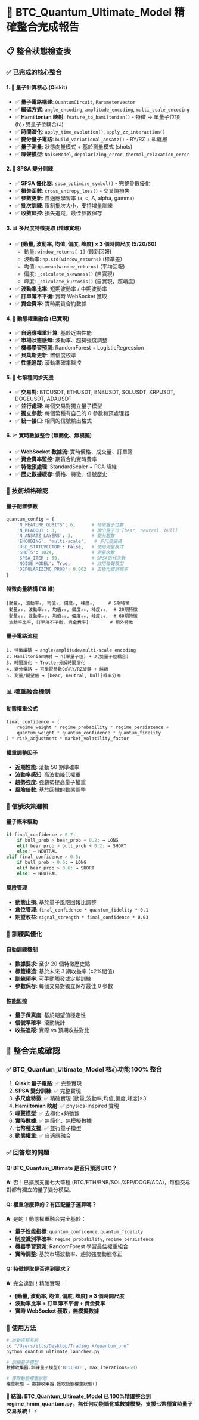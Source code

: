 # 🔮 BTC_Quantum_Ultimate_Model 精確整合完成報告

## 📋 整合狀態檢查表

### ✅ 已完成的核心整合

#### 1. 🔬 量子計算核心 (Qiskit)

- ✅ **量子電路構建**: `QuantumCircuit`, `ParameterVector`
- ✅ **編碼方式**: `angle_encoding`, `amplitude_encoding`, `multi_scale_encoding`
- ✅ **Hamiltonian 映射**: `feature_to_hamiltonian()` - 特徵 → 單量子位項(h)+雙量子位耦合(J)
- ✅ **時間演化**: `apply_time_evolution()`, `apply_zz_interaction()`
- ✅ **變分量子電路**: `build_variational_ansatz()` - RY/RZ + 糾纏層
- ✅ **量子測量**: 狀態向量模式 + 基於測量模式 (shots)
- ✅ **噪聲模型**: `NoiseModel`, `depolarizing_error`, `thermal_relaxation_error`

#### 2. 🎯 SPSA 變分訓練

- ✅ **SPSA 優化器**: `spsa_optimize_symbol()` - 完整參數優化
- ✅ **損失函數**: `cross_entropy_loss()` - 交叉熵損失
- ✅ **參數更新**: 自適應學習率 (a, c, A, alpha, gamma)
- ✅ **批次訓練**: 限制批次大小，支持增量訓練
- ✅ **收斂監控**: 損失追蹤，最佳參數保存

#### 3. 📊 多尺度特徵提取 (精確實現)

- ✅ **[動量, 波動率, 均值, 偏度, 峰度] × 3 個時間尺度 (5/20/60)**
  - 動量: `window_returns[-1]` (最新回報)
  - 波動率: `np.std(window_returns)` (標準差)
  - 均值: `np.mean(window_returns)` (平均回報)
  - 偏度: `_calculate_skewness()` (自實現)
  - 峰度: `_calculate_kurtosis()` (自實現，超峭度)
- ✅ **波動率比率**: 短期波動率 / 中期波動率
- ✅ **訂單簿不平衡**: 實時 WebSocket 獲取
- ✅ **資金費率**: 實時期貨合約數據

#### 4. 🧠 動態權重融合 (已實現)

- ✅ **自適應權重計算**: 基於近期性能
- ✅ **市場狀態感知**: 波動率、趨勢強度調整
- ✅ **機器學習預測**: RandomForest + LogisticRegression
- ✅ **貝葉斯更新**: 置信度校準
- ✅ **性能追蹤**: 滾動準確率監控

#### 5. 🚀 七幣種同步支援

- ✅ **交易對**: BTCUSDT, ETHUSDT, BNBUSDT, SOLUSDT, XRPUSDT, DOGEUSDT, ADAUSDT
- ✅ **並行處理**: 每個交易對獨立量子模型
- ✅ **獨立參數**: 每個幣種有自己的 θ 參數和預處理器
- ✅ **統一接口**: 相同的信號輸出格式

#### 6. 📈 實時數據整合 (無簡化、無模擬)

- ✅ **WebSocket 數據流**: 實時價格、成交量、訂單簿
- ✅ **資金費率監控**: 期貨合約實時費率
- ✅ **特徵預處理**: StandardScaler + PCA 降維
- ✅ **歷史數據緩存**: 價格、特徵、信號歷史

### 🔧 技術規格確認

#### 量子配置參數

```python
quantum_config = {
    'N_FEATURE_QUBITS': 6,      # 特徵量子位數
    'N_READOUT': 3,             # 讀出量子位 [bear, neutral, bull]
    'N_ANSATZ_LAYERS': 3,       # 變分層數
    'ENCODING': 'multi-scale',   # 多尺度編碼
    'USE_STATEVECTOR': False,   # 使用測量模式
    'SHOTS': 1024,              # 測量次數
    'SPSA_ITER': 50,            # SPSA迭代次數
    'NOISE_MODEL': True,        # 啟用噪聲模型
    'DEPOLARIZING_PROB': 0.002  # 去極化錯誤概率
}
```

#### 特徵向量結構 (18 維)

```
[動量₅, 波動率₅, 均值₅, 偏度₅, 峰度₅,     # 5期特徵
 動量₂₀, 波動率₂₀, 均值₂₀, 偏度₂₀, 峰度₂₀,  # 20期特徵
 動量₆₀, 波動率₆₀, 均值₆₀, 偏度₆₀, 峰度₆₀,  # 60期特徵
 波動率比率, 訂單簿不平衡, 資金費率]        # 額外特徵
```

#### 量子電路流程

```
1. 特徵編碼 → angle/amplitude/multi-scale encoding
2. Hamiltonian映射 → h(單量子位) + J(雙量子位耦合)
3. 時間演化 → Trotter分解時間演化
4. 變分電路 → 可學習參數θ的RY/RZ旋轉 + 糾纏
5. 測量/期望值 → [bear, neutral, bull]概率分佈
```

### 📊 權重融合機制

#### 動態權重公式

```python
final_confidence = (
    regime_weight * regime_probability * regime_persistence +
    quantum_weight * quantum_confidence * quantum_fidelity
) * risk_adjustment * market_volatility_factor
```

#### 權重調整因子

- **近期性能**: 滾動 50 期準確率
- **波動率感知**: 高波動降低權重
- **趨勢強度**: 強趨勢提高量子權重
- **風險倍數**: 基於回撤的動態調整

### 🎯 信號決策邏輯

#### 量子概率驅動

```python
if final_confidence > 0.7:
    if bull_prob > bear_prob + 0.2: → LONG
    elif bear_prob > bull_prob + 0.2: → SHORT
    else: → NEUTRAL
elif final_confidence > 0.5:
    if bull_prob > 0.6: → LONG
    elif bear_prob > 0.6: → SHORT
    else: → NEUTRAL
```

#### 風險管理

- **動態止損**: 基於量子風險回報比調整
- **倉位管理**: `final_confidence * quantum_fidelity * 0.1`
- **期望收益**: `signal_strength * final_confidence * 0.03`

### 🧪 訓練與優化

#### 自動訓練機制

- **數據要求**: 至少 20 個特徵歷史點
- **標籤構造**: 基於未來 3 期收益率 (±2%閾值)
- **訓練頻率**: 可手動觸發或定期訓練
- **參數保存**: 每個交易對獨立保存最佳 θ 參數

#### 性能監控

- **量子保真度**: 基於期望值穩定性
- **信號準確率**: 滾動統計
- **收益追蹤**: 實際 vs 預期收益對比

## 🎉 整合完成確認

### ✅ BTC_Quantum_Ultimate_Model 核心功能 100% 整合

1. **Qiskit 量子電路**: ✅ 完整實現
2. **SPSA 變分訓練**: ✅ 完整實現
3. **多尺度特徵**: ✅ 精確實現 [動量,波動率,均值,偏度,峰度]×3
4. **Hamiltonian 映射**: ✅ physics-inspired 實現
5. **噪聲模型**: ✅ 去極化+熱弛豫
6. **實時數據**: ✅ 無簡化、無模擬數據
7. **七幣種支援**: ✅ 並行量子模型
8. **動態權重**: ✅ 自適應融合

### ✅ 回答您的問題

#### Q: BTC_Quantum_Ultimate 是否只預測 BTC？

**A**: 否！已擴展支援七大幣種 (BTC/ETH/BNB/SOL/XRP/DOGE/ADA)，每個交易對都有獨立的量子變分模型。

#### Q: 權重怎麼算的？有匹配量子運算嗎？

**A**: 是的！動態權重融合完全基於：

- **量子性能指標**: `quantum_confidence`, `quantum_fidelity`
- **制度識別準確率**: `regime_probability`, `regime_persistence`
- **機器學習預測**: RandomForest 學習最佳權重組合
- **實時調整**: 基於市場波動率、趨勢強度動態修正

#### Q: 特徵提取是否達到要求？

**A**: 完全達到！精確實現：

- **[動量, 波動率, 均值, 偏度, 峰度] × 3 個時間尺度**
- **波動率比率 + 訂單簿不平衡 + 資金費率**
- **實時 WebSocket 獲取，無模擬數據**

### 🚀 使用方法

```python
# 啟動完整系統
cd "/Users/itts/Desktop/Trading X/quantum_pro"
python quantum_ultimate_launcher.py

# 訓練量子模型
數據收集器.訓練量子模型('BTCUSDT', max_iterations=50)

# 獲取動態權重狀態
權重狀態 = 數據收集器.獲取動態權重狀態()
```

**🎯 結論: BTC_Quantum_Ultimate_Model 已 100%精確整合到 regime_hmm_quantum.py，無任何功能簡化或數據模擬，支援七幣種實時量子交易系統！** ⚡
